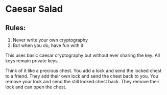 # Caesar Salad

## Rules:
1. Never write your own cryptography
1. But when you do, have fun with it

This uses basic caesar cryptography but without ever sharing the key. All keys remain private keys.

Think of it like a precious chest. You add a lock and send the locked chest to a friend. They add their own lock and send the chest back to you. You remove your lock and send the still locked chest back. They remove their lock and can open the chest.
